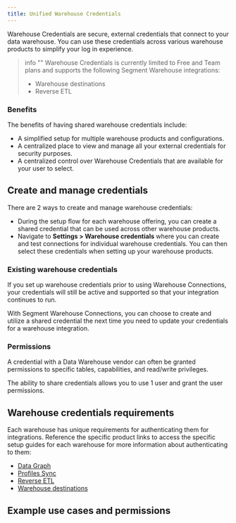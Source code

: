 ```yaml
---
title: Unified Warehouse Credentials
---
```


Warehouse Credentials are secure, external credentials that connect to your data warehouse. You can use these credentials across various warehouse products to simplify your log in experience. 

> info ""
> Warehouse Credentials is currently limited to Free and Team plans and supports the following Segment Warehouse integrations:
> * Warehouse destinations
> * Reverse ETL

### Benefits
The benefits of having shared warehouse credentials include:
* A simplified setup for multiple warehouse products and configurations.  
* A centralized place to view and manage all your external credentials for security purposes.
* A centralized control over Warehouse Credentials that are available for your user to select.

## Create and manage credentials
There are 2 ways to create and manage warehouse credentials:
* During the setup flow for each warehouse offering, you can create a shared credential that can be used across other warehouse products.
* Navigate to **Settings > Warehouse credentials** where you can create and test connections for individual warehouse credentials. You can then select these credentials when setting up your warehouse products. 

### Existing warehouse credentials
If you set up warehouse credentials prior to using Warehouse Connections, your credentials will still be active and supported so that your integration continues to run.

With Segment Warehouse Connections, you can choose to create and utilize a shared credential the next time you need to update your credentials for a warehouse integration.

### Permissions
A credential with a Data Warehouse vendor can often be granted permissions to specific tables, capabilities, and read/write privileges.

The ability to share credentials allows you to use 1 user and grant the user permissions. 


## Warehouse credentials requirements
Each warehouse has unique requirements for authenticating them for integrations.  Reference the specific product links to access the specific setup guides for each warehouse for more information about authenticating to them:

* [Data Graph](/docs/unify/data-graph/)
* [Profiles Sync](/docs/unify/profiles-sync/profiles-sync-setup/)
* [Reverse ETL](/docs/connections/reverse-etl/setup/)
* [Warehouse destinations](/docs/connections/storage/catalog/)



## Example use cases and permissions
